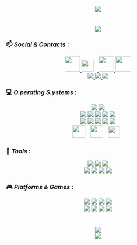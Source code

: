 <div align=center href=https://git.io/typing-svg>
   <img src = "https://readme-typing-svg.demolab.com?font=Courier&pause=1000&color=14F005&random=false&width=500&height=70&lines=Wake+up+mf+...;The+Github+has+you!;Follow+the+black+Octocat.">
  
  #
  <img src="https://github-readme-stats.vercel.app/api?username=mf1673&show_icons=true&theme=dark&hide_border=true">
</div>

### 📫 <i> Social & Contacts</i>  :
<div align=center>
  <a href="https://github.com/mf1673">
    <img width='42' src="https://img.shields.io/badge/-%23121011.svg?logo=github&logoColor=white"/>
  </a>
  <a href="https://www.instagram.com/michele._.fazio/">
    <img width='33x' style="padding-right:10px;" src="https://skillicons.dev/icons?i=instagram"/>
  </a>
  <a href="https://www.reddit.com/user/mf1673/">
    <img width='42' src="https://img.shields.io/badge/-FF4500?logo=reddit&logoColor=white"> 
  </a>
  <a href="https://x.com/mf1673/">
    <img width='43'  src="https://img.shields.io/badge/-%23000000.svg?logo=X&logoColor=white">
  <a\><br>
  <a href="ID:054417265b4d9696fcccd4d0bae386b875c42b834b267ce7a1358bca32cde8bf69">
    <img src="https://img.shields.io/badge/Session-000?logo=session&logoColor=56b210">
  </a>
  <a href="https://t.me/mf1673">
    <img src="https://img.shields.io/badge/Telegram-2CA5E0?logo=telegram&logoColor=white">
  </a>
  <a href="mailto:michele25fazio@gmail.com">
    <img src="https://img.shields.io/badge/Gmail-D14836?logo=gmail&logoColor=white">
  </a>
</div>

### 💻 <i>O.perating S.ystems</i> :
<div align=center>
  <img src="https://img.shields.io/badge/Proxmox-000000?logo=proxmox&logoColor=orange"/>
  <img src="https://img.shields.io/badge/Raspberry-000000?logo=raspberrypi&logoColor=F70800"/><br>
  <img src="https://custom-icon-badges.demolab.com/badge/Windows-0078D6?logo=windows11&logoColor=white">
  <img src="https://img.shields.io/badge/macOS-000000?logo=apple&logoColor=F0F0F0">
  <img src="https://img.shields.io/badge/FreeBSD-AB2B28?logo=freebsd&logoColor=fff">
  <img src="https://img.shields.io/badge/iOS-000000?&logo=apple&logoColor=white">
  <img src="https://img.shields.io/badge/Arch%20Linux-1793D1?logo=arch-linux&logoColor=fff"><br>
  <img src="https://img.shields.io/badge/Debian-A81D33?logo=debian&logoColor=fff">
  <img src="https://img.shields.io/badge/Ubuntu-E95420?logo=ubuntu&logoColor=white">
  <img src="https://img.shields.io/badge/Kali%20Linux-557C94?logo=kalilinux&logoColor=fff">
  <img src="https://img.shields.io/badge/Linux%20Mint-87CF3E?logo=linuxmint&logoColor=fff">
  <img src="https://img.shields.io/badge/Asahi%20Linux-A61200?logo=asahilinux&logoColor=fff"><br>
  <img width='35x' style="padding-right:10px;" src="https://skillicons.dev/icons?i=apple" />
  <img width='35x' style="padding-right:10px;" src="https://skillicons.dev/icons?i=bsd" />
  <img width='32x' style="padding-right:10px;" src="https://skillicons.dev/icons?i=raspberrypi" />
</div>

### 🧰 <i>Tools</i> :
<div align=center>
  <img src="https://img.shields.io/badge/Firefox-6e00a5?logo=Firefox&logoColor=fc5a32">
  <img src="https://img.shields.io/badge/DuckDuckGo-white?logo=duckduckgo&logoColor=orange">
  <img src="https://img.shields.io/badge/Safari-1b6fe5?logo=safari&logoColor=white"><br>
  <img src="https://img.shields.io/badge/VSCodium-2F80ED?logo=vscodium&logoColor=fff">
  <img src="https://img.shields.io/badge/Zsh-black?logo=zsh&logoColor=fff">
  <img src="https://img.shields.io/badge/Arduino-108589?logo=arduino&logoColor=white">
  <img src="https://img.shields.io/badge/LaTeX-1a1d28?logo=latex&logoColor=0e6d6c">
</div>

### 🎮 <i> Platforms & Games</i>  :
<p align=center>
  <img src="https://img.shields.io/badge/Steam-%23000000.svg?logo=steam&logoColor=283cbf">
  <img src="https://img.shields.io/badge/G2A-black?logo=g2a&logoColor=F05F00">
  <img src="https://img.shields.io/badge/Epic%20Games-black?logo=epicgames&logoColor=white">
  <img src="https://img.shields.io/badge/EA-black?logo=ea&logoColor=f70800"><br>
  <img src="https://img.shields.io/badge/-Minecraft-91561f?logo=Minetest&logoColor=green&"/>
  <img src="https://img.shields.io/badge/-CS--GO-000000?logo=Counter-strike&logoColor=yellow&"/>
  <img src="https://img.shields.io/badge/-Valorant-ff4252?logo=Valorant&logoColor=white&"/>
  <img src="https://img.shields.io/badge/-Chess.com-000000?logo=Chess.com&logoColor=81B63C&"/>
</p>

#
<div align=center>
  <img src="https://github-readme-stats.vercel.app/api/top-langs/?username=mf1673&theme=dark&show_icons=true&hide_border=true&layout=compact"><br>
  <img src="https://streak-stats.demolab.com?user=mf1673&theme=dark&hide_border=true">
</div>

#
